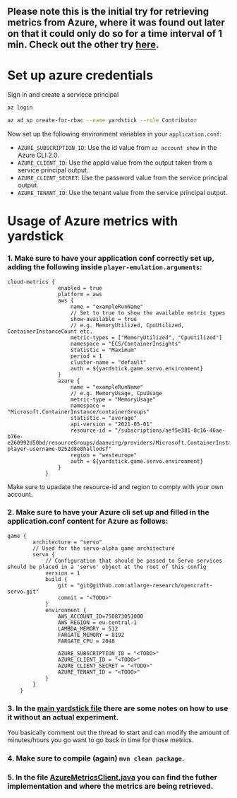 
## Please note this is the initial try for retrieving metrics from Azure, where it was found out later on that it could only do so for a time interval of 1 min. Check out the other try [here](https://github.com/daanvinken/ApplicationInsights-Java).
# Set up azure credentials

Sign in and create a servicce principal
```bash
az login

az ad sp create-for-rbac --name yardstick --role Contributor
```
Now set up the following environment variables in your `application.conf`:
* `AZURE_SUBSCRIPTION_ID`: Use the id value from `az account show` in the Azure CLI 2.0.
* `AZURE_CLIENT_ID`: Use the appId value from the output taken from a service principal output. 
* `AZURE_CLIENT_SECRET`: Use the password value from the service principal output.
* `AZURE_TENANT_ID`: Use the tenant value from the service principal output.


# Usage of Azure metrics with yardstick

### 1. Make sure to have your application conf correctly set up, adding the following inside `player-emulation.arguments`:
```lombok.config
cloud-metrics {
                enabled = true
                platform = aws
                aws {
                    name = "exampleRunName"
                    // Set to true to show the available metric types
                    show-available = true
                    // e.g. MemoryUtilized, CpuUtilized, ContainerInstanceCount etc.
                    metric-types = ["MemoryUtilized", "CpuUtilized"]
                    namespace = "ECS/ContainerInsights"
                    statistic = "Maximum"
                    period = 1
                    cluster-name = "default"
                    auth = ${yardstick.game.servo.environment}
                }
                azure {
                    name = "exampleRunName"
                    // e.g. MemoryUsage, CpuUsage
                    metric-type = "MemoryUsage"
                    namespace = "Microsoft.ContainerInstance/containerGroups"
                    statistic = "average"
                    api-version = "2021-05-01"
                    resource-id = "/subscriptions/aef5e381-8c16-46ae-b76e-e260992d50bd/resourceGroups/daanvirg/providers/Microsoft.ContainerInstance/containerGroups/servo-player-username-0252d8e0hallodsf"
                    region = "westeurope"
                    auth = ${yardstick.game.servo.environment}
                }
            }

```
Make sure to upadate the resource-id and region to comply with your own account.

### 2. Make sure to have your Azure cli set up and filled in the application.conf content for Azure as follows:
```lombok.config
game {
        architecture = "servo"
        // Used for the servo-alpha game architecture
        servo {
            // Configuration that should be passed to Servo services should be placed in a 'servo' object at the root of this config
            version = 1
            build {
                git = "git@github.com:atlarge-research/opencraft-servo.git"
                commit = "<TODO>"
            }
            environment {
                AWS_ACCOUNT_ID=750873051000
                AWS_REGION = eu-central-1
                LAMBDA_MEMORY = 512
                FARGATE_MEMORY = 8192
                FARGATE_CPU = 2048

                AZURE_SUBSCRIPTION_ID = "<TODO>"
                AZURE_CLIENT_ID = "<TODO>"
                AZURE_CLIENT_SECRET = "<TODO>"
                AZURE_TENANT_ID = "<TODO>"
            }
        }
    }
```

### 3. In the [main yardstick file](https://github.com/daanvinken/yardstick/blob/feature/aws_metrics/yardstick/src/main/java/nl/tudelft/opencraft/yardstick/Yardstick.java) there are some notes on how to use it without an actual experiment.
You basically comment out the thread to start and can modify the amount of
minutes/hours you go want to go back in time for those metrics.

### 4. Make sure to compile  (again) `mvn clean package`.

### 5.  In the file [AzureMetricsClient.java](https://github.com/daanvinken/yardstick/blob/azure_metrics/yardstick/src/main/java/nl/tudelft/opencraft/yardstick/metrics/cloud/azure/monitor/AzureMetricsClient.java)  you can find the futher implementation and where the metrics are being retrieved. 


